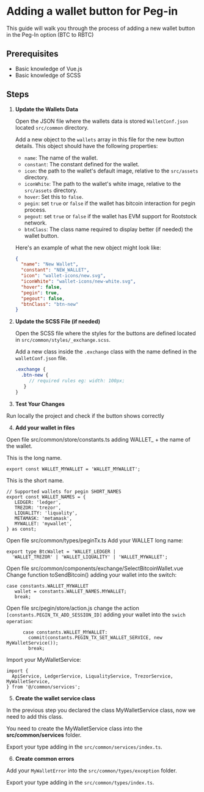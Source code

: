 # Adding a wallet button for Peg-in

This guide will walk you through the process of adding a new wallet button in the Peg-In option (BTC to RBTC)

## Prerequisites

- Basic knowledge of Vue.js
- Basic knowledge of SCSS

## Steps

1. **Update the Wallets Data**

   Open the JSON file where the wallets data is stored `WalletConf.json` located `src/common` directory.

   Add a new object to the `wallets` array in this file for the new button details. This object should have the following properties:

   - `name`: The name of the wallet.
   - `constant`: The constant defined for the wallet.
   - `icon`: the path to the wallet's default image, relative to the `src/assets` directory.
   - `iconWhite`: The path to the wallet's white image, relative to the `src/assets` directory.
   - `hover`: Set this to `false`.
   - `pegin`: set `true` or `false` if the wallet has bitcoin interaction for pegin process.
   - `pegout`: set `true` or `false` if the wallet has EVM support for Rootstock network.
   - `btnClass`: The class name required to display better (if needed) the wallet button.

   Here's an example of what the new object might look like:

   ```json
   {
     "name": "New Wallet",
     "constant": "NEW_WALLET",
     "icon": "wallet-icons/new.svg",
     "iconWhite": "wallet-icons/new-white.svg",
     "hover": false,
     "pegin": true,
     "pegout": false,
     "btnClass": "btn-new"
   }
   ```
   

2. **Update the SCSS File (if needed)**

   Open the SCSS file where the styles for the buttons are defined located in `src/common/styles/_exchange.scss`.

   Add a new class inside the `.exchange` class with the name defined in the `walletConf.json` file.

   ```scss
   .exchange {
     .btn-new {
        // required rules eg: width: 100px;
      }
   }
   ```

3. **Test Your Changes**

Run locally the project and check if the button shows correctly


4. **Add your wallet in files**

Open file src/common/store/constants.ts adding WALLET_ + the name of the wallet. 

This is the long name.

   ```
   export const WALLET_MYWALLET = 'WALLET_MYWALLET';
   ```

This is the short name.

   ```
   // Supported wallets for pegin SHORT_NAMES
   export const WALLET_NAMES = {
      LEDGER: 'ledger',
      TREZOR: 'trezor',
      LIQUALITY: 'liquality',
      METAMASK: 'metamask',
      MYWALLET: 'mywallet',
   } as const;
   ```

Open file src/common/types/peginTx.ts
Add your WALLET long name:

```
export type BtcWallet = 'WALLET_LEDGER |
  'WALLET_TREZOR' | 'WALLET_LIQUALITY' | 'WALLET_MYWALLET';
```

Open file src/common/components/exchange/SelectBitcoinWallet.vue
Change function toSendBitcoin() adding your wallet into the switch:

   ```
   case constants.WALLET_MYWALLET
      wallet = constants.WALLET_NAMES.MYWALLET;
      break;
   ```

Open file src/pegin/store/action.js
change the action `[constants.PEGIN_TX_ADD_SESSION_ID]` adding your wallet into the `swich operation`:

```
      case constants.WALLET_MYWALLET:
        commit(constants.PEGIN_TX_SET_WALLET_SERVICE, new MyWalletService());
        break;
```

Import your MyWalletService:
```
import {
  ApiService, LedgerService, LiqualityService, TrezorService, MyWalletService,
} from '@/common/services';
```

5. **Create the wallet service class**

In the previous step you declared the class MyWalletService class, now we need to add this class.

You need to create the MyWalletService class into the **src/common/services** folder.

Export your type adding in the `src/common/services/index.ts`.

6. **Create common errors**

Add your `MyWalletError` into the `src/common/types/exception` folder.

Export your type adding in the `src/common/types/index.ts`.